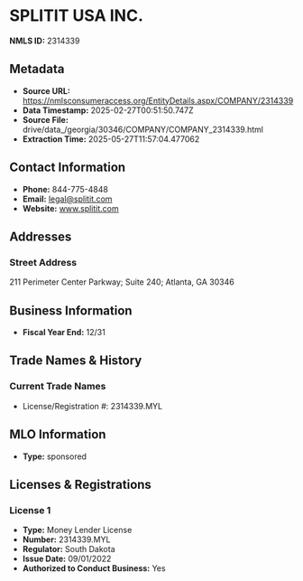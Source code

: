 # SPLITIT USA INC.

**NMLS ID:** 2314339

## Metadata
- **Source URL:** https://nmlsconsumeraccess.org/EntityDetails.aspx/COMPANY/2314339
- **Data Timestamp:** 2025-02-27T00:51:50.747Z
- **Source File:** drive/data_/georgia/30346/COMPANY/COMPANY_2314339.html
- **Extraction Time:** 2025-05-27T11:57:04.477062

## Contact Information
- **Phone:** 844-775-4848
- **Email:** legal@splitit.com
- **Website:** www.splitit.com

## Addresses
### Street Address
211 Perimeter Center Parkway; Suite 240; Atlanta, GA 30346

## Business Information
- **Fiscal Year End:** 12/31

## Trade Names & History
### Current Trade Names
- License/Registration #: 2314339.MYL

## MLO Information
- **Type:** sponsored

## Licenses & Registrations

### License 1
- **Type:** Money Lender License
- **Number:** 2314339.MYL
- **Regulator:** South Dakota
- **Issue Date:** 09/01/2022
- **Authorized to Conduct Business:** Yes
